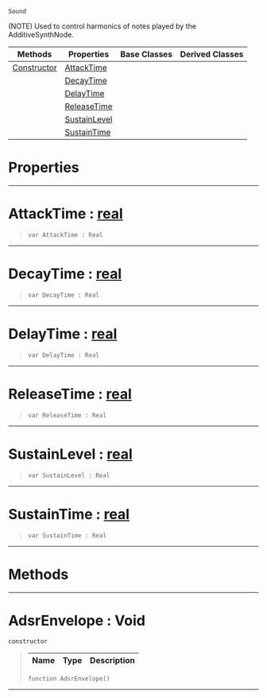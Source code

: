  `Sound`

(NOTE) Used to control harmonics of notes played by the AdditiveSynthNode.

|Methods|Properties|Base Classes|Derived Classes|
|---|---|---|---|
|[ Constructor](https://github.com/zeroengineteam/ZeroDocs/blob/master/code_reference/class_reference/adsrenvelope.markdown#adsrenvelope-void)|[ AttackTime](https://github.com/zeroengineteam/ZeroDocs/blob/master/code_reference/class_reference/adsrenvelope.markdown#attacktime-zero-engine-d)| | |
| |[ DecayTime](https://github.com/zeroengineteam/ZeroDocs/blob/master/code_reference/class_reference/adsrenvelope.markdown#decaytime-zero-engine-do)| | |
| |[ DelayTime](https://github.com/zeroengineteam/ZeroDocs/blob/master/code_reference/class_reference/adsrenvelope.markdown#delaytime-zero-engine-do)| | |
| |[ ReleaseTime](https://github.com/zeroengineteam/ZeroDocs/blob/master/code_reference/class_reference/adsrenvelope.markdown#releasetime-zero-engine)| | |
| |[ SustainLevel](https://github.com/zeroengineteam/ZeroDocs/blob/master/code_reference/class_reference/adsrenvelope.markdown#sustainlevel-zero-engine)| | |
| |[ SustainTime](https://github.com/zeroengineteam/ZeroDocs/blob/master/code_reference/class_reference/adsrenvelope.markdown#sustaintime-zero-engine)| | |


 #  Properties


---  
 #  AttackTime : [real](https://github.com/zeroengineteam/ZeroDocs/blob/master/code_reference/zilch_base_types/real.markdown)

> 
> ``` lang=cpp, name=Zilch
> var AttackTime : Real


---  
 #  DecayTime : [real](https://github.com/zeroengineteam/ZeroDocs/blob/master/code_reference/zilch_base_types/real.markdown)

> 
> ``` lang=cpp, name=Zilch
> var DecayTime : Real


---  
 #  DelayTime : [real](https://github.com/zeroengineteam/ZeroDocs/blob/master/code_reference/zilch_base_types/real.markdown)

> 
> ``` lang=cpp, name=Zilch
> var DelayTime : Real


---  
 #  ReleaseTime : [real](https://github.com/zeroengineteam/ZeroDocs/blob/master/code_reference/zilch_base_types/real.markdown)

> 
> ``` lang=cpp, name=Zilch
> var ReleaseTime : Real


---  
 #  SustainLevel : [real](https://github.com/zeroengineteam/ZeroDocs/blob/master/code_reference/zilch_base_types/real.markdown)

> 
> ``` lang=cpp, name=Zilch
> var SustainLevel : Real


---  
 #  SustainTime : [real](https://github.com/zeroengineteam/ZeroDocs/blob/master/code_reference/zilch_base_types/real.markdown)

> 
> ``` lang=cpp, name=Zilch
> var SustainTime : Real


---  
 #  Methods


---  
 #  AdsrEnvelope : Void

 `constructor`

> 
> |Name|Type|Description|
> |---|---|---|
> ``` lang=cpp, name=Zilch
> function AdsrEnvelope()
> ``` 


---  
 

 